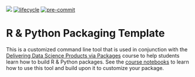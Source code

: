 <!-- badges: start -->
![](https://img.shields.io/badge/version-0.1.0-blue.svg)
[![lifecycle](https://img.shields.io/badge/lifecycle-maturing-brightgreen.svg)](https://www.tidyverse.org/lifecycle/#maturing)
[![pre-commit](https://img.shields.io/badge/pre--commit-enabled-brightgreen?logo=pre-commit&logoColor=white)](https://github.com/pre-commit/pre-commit)
<!-- badges: end -->

# R & Python Packaging Template

This is a customized command line tool that is used in conjunction with the [Delivering Data Science Products via Packages](https://github.com/misk-data-science/misk-packages) course to help students learn how to build R & Python packages. See the [course notebooks](https://github.com/misk-data-science/misk-packages/blob/master/README.md#schedule) to learn how to use this tool and build upon it to customize your package.
